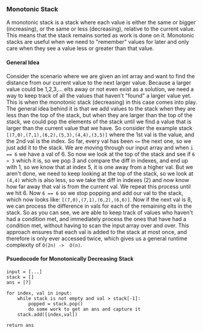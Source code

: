 ### Monotonic Stack
A monotonic stack is a stack where each value is either the same or bigger (increasing), or the same or less (decreasing), relative to the current value. This means that the stack remains sorted as work is done on it.
Monotonic stacks are useful when we need to "remember" values for later and only care when they see a value less or greater than that value.

#### General Idea
Consider the scenario where we are given an int array and want to find the distance from our current value to the next larger value. 
Because a larger value could be 1,2,3,... elts away or not even exist as a solution, we need a way to keep track of all the values that haven't "found" a larger value yet. 
This is when the monotonic stack (decreasing) in this case comes into play. The general idea behind it is that we add values to the stack when they are less than the top of the stack, but when they are larger than the top of the stack, we could pop the elements of the stack until we find a value that is larger than the current value that we have. 
So consider the example stack `[(7,0),(7,1),(6,2),(5,3),(4,4),(3,5)]` where the 1st val is the value, and the 2nd val is the index. So far, every val has been `<=` the next one, so we just add it to the stack. We are moving through our input array and when `i == 6` we have a val of 6. 
So now we look at the top of the stack and see if `6 > 3` which it is, so we pop 3 and compare the diff in indexes, and end up with 1, so we know that at index 5, it is one away from a higher val. But we aren't done, we need to keep looking at the top of the stack, so we look at `(4,4)` which is also less, so we take the diff in indexes (2) and now know how far away that val is from the current val. We repeat this process until we hit 6. Now `6 == 6` so we stop popping and add our val to the stack, which now looks like: `[(7,0),(7,1),(6,2),(6,6)]`. Now if the next val is 8, we can process the difference in vals for each of the remaining elts in the stack. 
So as you can see, we are able to keep track of values who haven't had a condition met, and immediately process the ones that have had a condition met, without having to scan the input array over and over. This approach ensures that each val is added to the stack at most once, and therefore is only ever accessed twice, which gives us a general runtime complexity of `O(2n) ->  O(n)`.

#### Psuedocode for Monotonically Decreasing Stack
```
input = [...]
stack = []
ans = [?]

for index, val in input:
    while stack is not empty and val > stack[-1]:
        popped = stack.pop()
        do some work to get an ans and capture it
    stack.add([index,val])

return ans
```